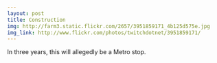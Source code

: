 ```yaml
---
layout: post
title: Construction 
img: http://farm3.static.flickr.com/2657/3951859171_4b125d575e.jpg 
img_link: http://www.flickr.com/photos/twitchdotnet/3951859171/ 
---
```

In three years, this will allegedly be a Metro stop.